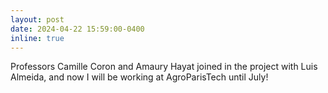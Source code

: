 ```yaml
---
layout: post
date: 2024-04-22 15:59:00-0400
inline: true
---
```


Professors Camille Coron and Amaury Hayat joined in the project with Luis Almeida, and now I will be working at AgroParisTech until July!